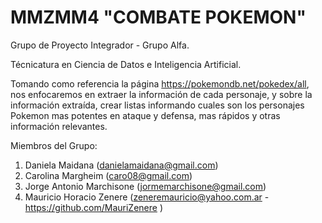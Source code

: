 # MMZMM4 "COMBATE POKEMON"
Grupo de Proyecto Integrador - Grupo Alfa.

Técnicatura en Ciencia de Datos e Inteligencia Artificial.

Tomando como referencia la página https://pokemondb.net/pokedex/all, nos enfocaremos en extraer la información de cada personaje, y sobre la información extraída, crear listas informando cuales son los personajes Pokemon mas potentes en ataque y defensa, mas rápidos y otras información relevantes.

Miembros del Grupo:

1. Daniela Maidana (danielamaidana@gmail.com)
2. Carolina Margheim (caro08@gmail.com)
3. Jorge Antonio Marchisone (jormemarchisone@gmail.com)
4. Mauricio Horacio Zenere (zeneremauricio@yahoo.com.ar - https://github.com/MauriZenere )

